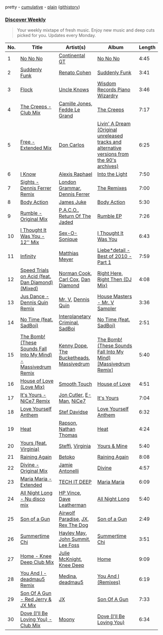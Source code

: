 pretty - [cumulative](/playlists/cumulative/Discover%20Weekly.md) - [plain](/playlists/plain/37i9dQZEVXcERLiUqU2pJX) ([githistory](https://github.githistory.xyz/vitokorn/spotify-playlist-archive/blob/master/playlists/plain/37i9dQZEVXcERLiUqU2pJX))
### [Discover Weekly](https://open.spotify.com/playlist/37i9dQZEVXcERLiUqU2pJX)

> Your weekly mixtape of fresh music. Enjoy new music and deep cuts picked for you. Updates every Monday.

| No. | Title | Artist(s) | Album | Length |
|---|---|---|---|---|
| 1 | [No No No](https://open.spotify.com/track/4fOWSOpQaiZwXU2pKFQdcj) | [Continental GT](https://open.spotify.com/artist/4OtyRyWoXCsEPO6wlKmxGy) | [No No No](https://open.spotify.com/album/42vgldKFq1lnL1dQ8dG7gm) | 4:45 |
| 2 | [Suddenly Funk](https://open.spotify.com/track/6XZ1kTBkpgDp7zx9R7kdaG) | [Renato Cohen](https://open.spotify.com/artist/7C26wQyStqkNFW94iutvVD) | [Suddenly Funk](https://open.spotify.com/album/1kve1owCmabgAFUDj7heep) | 3:41 |
| 3 | [Flock](https://open.spotify.com/track/3flyAkCeRtHFAJf6Lzaolf) | [Uncle Knows](https://open.spotify.com/artist/51NqakMdtj6gpOBzlVxNhp) | [Wisdom Records Piano Wizardry](https://open.spotify.com/album/4RArKYYmrVGdNE1YCKz4bo) | 3:46 |
| 4 | [The Creeps - Club Mix](https://open.spotify.com/track/3P7cmjc47u4Xa1bz9elJR1) | [Camille Jones](https://open.spotify.com/artist/2ikT9iKpjKsyVX9esa3AZC), [Fedde Le Grand](https://open.spotify.com/artist/7dc6hUwyuIhrZdh80eaCEE) | [The Creeps](https://open.spotify.com/album/5HMkTLbbYDTCzEOdBiAmXO) | 7:17 |
| 5 | [Free - Extended Mix](https://open.spotify.com/track/6I9YoHJJ3Oih9lSNrduhvr) | [Don Carlos](https://open.spotify.com/artist/5WF9UkgNk1JGU2C76UayUq) | [Livin' A Dream (Original unreleased tracks and alternative versions from the 90's archives)](https://open.spotify.com/album/1pFCsZ2bPGcQlBgpkajNcJ) | 6:25 |
| 6 | [I Know](https://open.spotify.com/track/3tDogmIGrKNWCsDPCOHSoD) | [Alexis Raphael](https://open.spotify.com/artist/3qAtxPSrAl0EXOe2CZKUIg) | [Into the Light](https://open.spotify.com/album/7ipCz6eqBoP0Bjz6YRBAui) | 7:50 |
| 7 | [Sights - Dennis Ferrer Remix](https://open.spotify.com/track/0bTNizzSKGEVvAEZoF7Rr8) | [London Grammar](https://open.spotify.com/artist/3Bd1cgCjtCI32PYvDC3ynO), [Dennis Ferrer](https://open.spotify.com/artist/0MGTHZpAGf7isSfw8yMIoi) | [The Remixes](https://open.spotify.com/album/34bULYwl5MgwOdz6ke8JzD) | 7:00 |
| 8 | [Body Action](https://open.spotify.com/track/2Nr1OlByx2LNSbvEHjJogX) | [James Juke](https://open.spotify.com/artist/6gbPKiUthmk2t7K57AS3mf) | [Body Action](https://open.spotify.com/album/4zZFSBVC7n710yEZF8wSKC) | 5:30 |
| 9 | [Rumble - Original Mix](https://open.spotify.com/track/5oUHgOF89cQcYs3sM54wL0) | [P.A.C.O.](https://open.spotify.com/artist/3DkvwOqU1uAEt4LGs0EAOv), [Return Of The Jaded](https://open.spotify.com/artist/0eWRTAqa2LtWcunkLFL4sS) | [Rumble EP](https://open.spotify.com/album/3CkTyml7iKlPUqfusPpEX0) | 7:26 |
| 10 | [I Thought It Was You - 12'' Mix](https://open.spotify.com/track/2iCLjZWk2FkqIRmGVyCBeQ) | [Sex-O-Sonique](https://open.spotify.com/artist/15mCGBr5nv7PrK1xQQar0Q) | [I Thought It Was You](https://open.spotify.com/album/15uLwgcUc3vtwiJhFtJZkD) | 6:43 |
| 11 | [Infinity](https://open.spotify.com/track/3BAyTDmXQDWcee75SGDNLS) | [Matthias Meyer](https://open.spotify.com/artist/6bWakzaLHaNewLTdhJHPQb) | [Liebe*detail - Best of 2010 - Part 1](https://open.spotify.com/album/1W1rAFol49vMhB6WAbflmf) | 7:59 |
| 12 | [Speed Trials on Acid (feat. Dan Diamond) (Mixed)](https://open.spotify.com/track/4U46MgL3jxrE6U18wLZEWM) | [Norman Cook](https://open.spotify.com/artist/4OQG8ttceevCWluX1i2BdO), [Carl Cox](https://open.spotify.com/artist/19SmlbABtI4bXz864MLqOS), [Dan Diamond](https://open.spotify.com/artist/2MXl3PpdGGUqQNgfboIImS) | [Right Here, Right Then (DJ Mix)](https://open.spotify.com/album/2tV1CiAocJNtHthZuYv7xl) | 4:08 |
| 13 | [Jus Dance - Dennis Quin Remix](https://open.spotify.com/track/1g6XdxKEGZZ7sqmnxWPpbu) | [Mr. V](https://open.spotify.com/artist/659qXyHaiMTKxFjBMMDpo8), [Dennis Quin](https://open.spotify.com/artist/1iaGffGcjxdzSFkwfCN2Ul) | [House Masters - Mr. V Sampler](https://open.spotify.com/album/5GhmU2GGT1VmTWMsNy40Sz) | 3:36 |
| 14 | [No Time (feat. SadBoi)](https://open.spotify.com/track/4NOoZeetavZyquNLaGyxXC) | [Interplanetary Criminal](https://open.spotify.com/artist/6uJ51uV5rYzu1MJkC4CceI), [SadBoi](https://open.spotify.com/artist/7kpAW7boBJFRFCMydZpjUd) | [No Time (feat. SadBoi)](https://open.spotify.com/album/5K0QqzOKeqI504SN4wMAIe) | 2:51 |
| 15 | [The Bomb! (These Sounds Fall Into My Mind) - Massivedrum Remix](https://open.spotify.com/track/74Vhbt1CPsc4xhj0bZropO) | [Kenny Dope](https://open.spotify.com/artist/1TrfxjXu8quyDw05p2bacX), [The Bucketheads](https://open.spotify.com/artist/1yjuFciXmV3NaPCzwwHclC), [Massivedrum](https://open.spotify.com/artist/46aYPGlJtmYZe8Q7Ijkyk5) | [The Bomb! (These Sounds Fall Into My Mind) [Massivedrum Remix]](https://open.spotify.com/album/25qbeJQBK4IKzqijP3jsXe) | 5:40 |
| 16 | [House of Love (Love Mix)](https://open.spotify.com/track/4wqYN4cMCEdLxkYBpdFQx4) | [Smooth Touch](https://open.spotify.com/artist/5h2vIb1P2w4idUI6kCFLT7) | [House of Love](https://open.spotify.com/album/3prhqL4c0F3vXTHXCUEAfR) | 4:51 |
| 17 | [It's Yours - NiCe7 Remix](https://open.spotify.com/track/6RL2thkAoYzbl80F4d9ZLS) | [Jon Cutler](https://open.spotify.com/artist/6vmRl3VuXiU126ssJufx2Z), [E-Man](https://open.spotify.com/artist/7pJ2OuS57Yaj77slBPquK8), [NiCe7](https://open.spotify.com/artist/6qBmPOu2NuZtyODRNSfUDw) | [It's Yours](https://open.spotify.com/album/5dliTzsrPbCfDklptpOp6B) | 7:04 |
| 18 | [Love Yourself Anthem](https://open.spotify.com/track/1k2OLcsAJwWsUP7sR1W7KG) | [Stef Davidse](https://open.spotify.com/artist/7JXk6wlswhEGYkmtpdqYEX) | [Love Yourself Anthem](https://open.spotify.com/album/3q2IY2v1Jf7SyprSkX5yAN) | 6:32 |
| 19 | [Heat](https://open.spotify.com/track/2gDkTp0eGJIcGSSsKNExm8) | [Rapson](https://open.spotify.com/artist/1OuVd0otNEfZ4rvd6Q3RDZ), [Nathan Thomas](https://open.spotify.com/artist/3BRcxlj54wEnb8daqgiO2w) | [Heat](https://open.spotify.com/album/6Kp00H2IZRd6xpH5jkARPE) | 4:24 |
| 20 | [Yours (feat. Virginia)](https://open.spotify.com/track/2hxncH0fB7WAu41290aQY2) | [Steffi](https://open.spotify.com/artist/644PvPeYIyoq0n0eBP5fxG), [Virginia](https://open.spotify.com/artist/5LlKDT1QsNNXrX6atoNDtP) | [Yours & Mine](https://open.spotify.com/album/0cVyJIefqBLiegx5jFUSJK) | 5:40 |
| 21 | [Raining Again](https://open.spotify.com/track/1sycoZpCnUvoFbsUymOpqN) | [Betoko](https://open.spotify.com/artist/48aaubPa3RsbAp4uCPhoS7) | [Raining Again](https://open.spotify.com/album/0OWbK3I7a36qDc5cCRNRpB) | 8:08 |
| 22 | [Divine - Original Mix](https://open.spotify.com/track/0LfIofNITD5nt3yqerbf9g) | [Jamie Antonelli](https://open.spotify.com/artist/30c13PcZmCUlLGhTMfZht9) | [Divine](https://open.spotify.com/album/2fnBoW7BHFhFnyrVXlWpAV) | 4:57 |
| 23 | [Maria Maria - Extended](https://open.spotify.com/track/7trJY7S39LElxYZsOXCtnY) | [TECH IT DEEP](https://open.spotify.com/artist/0zG1jPdH10g3d0dZINMYkw) | [Maria Maria](https://open.spotify.com/album/4VMuvqjQv3yvtFdlLs9Mnd) | 6:09 |
| 24 | [All Night Long - Nu disco mix](https://open.spotify.com/track/6qhdRYFh0cpz8zrB30lV7m) | [HP Vince](https://open.spotify.com/artist/08Lep2BacHxwwnUaaiXvlW), [Dave Leatherman](https://open.spotify.com/artist/6yIn9HZS8StotrpaKwAyzV) | [All Night Long](https://open.spotify.com/album/4KzK9WH09iM08BIUXuHMkp) | 5:40 |
| 25 | [Son of a Gun](https://open.spotify.com/track/5qkiiTb3a3dIApyaxaAPEE) | [Airwolf Paradise](https://open.spotify.com/artist/0c3I7EPZUCCG7khbUwQDjl), [JX](https://open.spotify.com/artist/0kjCW6i4ba1M9ou8OhgbV0), [Rex The Dog](https://open.spotify.com/artist/5zbQoW1WWTzvITE8w4ckoC) | [Son of a Gun](https://open.spotify.com/album/6SQvgcyrmrG1u5wSgQjljP) | 2:49 |
| 26 | [Summertime Chi](https://open.spotify.com/track/5rzrxBZmzo5i0kxXm10TSw) | [Hayley May](https://open.spotify.com/artist/1WcwbtAnG5HWNbPPK84ued), [John Summit](https://open.spotify.com/artist/7kNqXtgeIwFtelmRjWv205), [Lee Foss](https://open.spotify.com/artist/44T94QQEc60Jf7kqGY6Rip) | [Summertime Chi](https://open.spotify.com/album/4ljqV8ilKfJrotx3LDR8iE) | 3:51 |
| 27 | [Home - Knee Deep Club Mix](https://open.spotify.com/track/3r1qLaBiLrVd1KA2DQbNuP) | [Julie McKnight](https://open.spotify.com/artist/2LPS6uBLdlOd860p080v4f), [Knee Deep](https://open.spotify.com/artist/51iQEVj0SBCQZJVrNli23R) | [Home](https://open.spotify.com/album/3XKHWsuhFI8n19OppSOcuF) | 9:09 |
| 28 | [You And I - deadmau5 Remix](https://open.spotify.com/track/14SXGjPyrx7e22Ocpc2peQ) | [Medina](https://open.spotify.com/artist/7c7ZeiPKWHf2E1rsf1P4VF), [deadmau5](https://open.spotify.com/artist/2CIMQHirSU0MQqyYHq0eOx) | [You And I (Remixes)](https://open.spotify.com/album/1DfP3qvtXu8MOgED6oHnO0) | 6:19 |
| 29 | [Son Of A Gun - Red Jerry & JX Mix](https://open.spotify.com/track/3Mv5I7X1FxmbAScOTnbIz8) | [JX](https://open.spotify.com/artist/0kjCW6i4ba1M9ou8OhgbV0) | [Son Of A Gun](https://open.spotify.com/album/1YA25mlYRIe5JiDwJkc87s) | 7:33 |
| 30 | [Dove (I'll Be Loving You) - Club Mix](https://open.spotify.com/track/2Ou16dBztGYjCwbs1IPfWQ) | [Moony](https://open.spotify.com/artist/1FXHK05nyBt3fmMYfQljRi) | [Dove (I'll Be Loving You)](https://open.spotify.com/album/6F27aWciswrYu0ZRZKGdaR) | 6:34 |